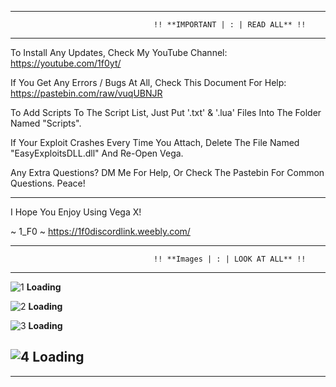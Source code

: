 ----------------------------------------------------------------------------------------------------------
                                    !! **IMPORTANT | : | READ ALL** !!
----------------------------------------------------------------------------------------------------------

To Install Any Updates, Check My YouTube Channel: https://youtube.com/1f0yt/

If You Get Any Errors / Bugs At All, Check This Document For Help: https://pastebin.com/raw/vuqUBNJR

To Add Scripts To The Script List, Just Put '.txt' & '.lua' Files Into The Folder Named "Scripts".

If Your Exploit Crashes Every Time You Attach, Delete The File Named "EasyExploitsDLL.dll" And Re-Open Vega.

Any Extra Questions? DM Me For Help, Or Check The Pastebin For Common Questions. Peace!

----------------------------------------------------------------------------------------------------------

I Hope You Enjoy Using Vega X!

~ 1_F0 ~ https://1f0discordlink.weebly.com/

----------------------------------------------------------------------------------------------------------
                                    !! **Images | : | LOOK AT ALL** !!
----------------------------------------------------------------------------------------------------------

![1](https://github.githubassets.com/images/spinners/octocat-spinner-128.gif)  **Loading**

![2](https://github.githubassets.com/images/spinners/octocat-spinner-128.gif)  **Loading**

![3](https://github.githubassets.com/images/spinners/octocat-spinner-128.gif)  **Loading**

![4](https://github.githubassets.com/images/spinners/octocat-spinner-128.gif)  **Loading**
----------------------------------------------------------------------------------------------------------
----------------------------------------------------------------------------------------------------------


